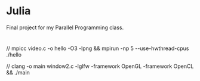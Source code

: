 # Julia
Final project for my Parallel Programming class.

#
// mpicc video.c -o hello -O3 -lpng && mpirun -np 5 --use-hwthread-cpus  ./hello

// clang -o main window2.c -lglfw -framework OpenGL -framework OpenCL && ./main
